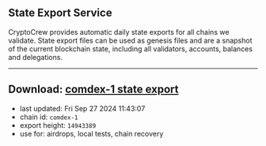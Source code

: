 ## State Export Service
CryptoCrew provides automatic daily state exports for all chains we validate. State export files can be used as genesis files and are a snapshot of the current blockchain state, including all validators, accounts, balances and delegations.

---
**Download: [comdex-1 state export](https://dl-eu2.ccvalidators.com/SERVICE/comdex/comdex-1_export_14943389.json)**
---

- last updated: Fri Sep 27 2024 11:43:07
- chain id: `comdex-1`
- export height: `14943389`
- use for: airdrops, local tests, chain recovery
